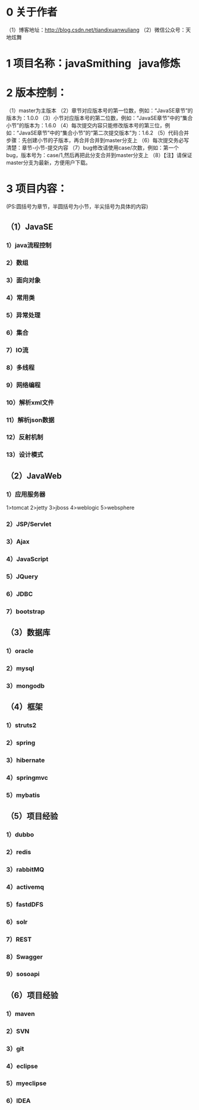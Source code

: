 # 0 关于作者
（1）博客地址：http://blog.csdn.net/tiandixuanwuliang
（2）微信公众号：天地炫舞


# 1 项目名称：javaSmithing   java修炼


# 2 版本控制：
（1）master为主版本
（2）章节对应版本号的第一位数，例如：“JavaSE章节”的版本为：1.0.0
（3）小节对应版本号的第二位数，例如：“JavaSE章节”中的“集合小节”的版本为：1.6.0
（4）每次提交内容只能修改版本号的第三位，例如：“JavaSE章节”中的“集合小节”的“第二次提交版本”为：1.6.2
（5）代码合并步骤：先创建小节的子版本，再合并合并到master分支上
（6）每次提交务必写清楚：章节-小节-提交内容
（7）bug修改请使用case/次数，例如：第一个bug，版本号为：case/1,然后再把此分支合并到master分支上
（8）【注】请保证master分支为最新，方便用户下载。


# 3 项目内容：
(PS:圆括号为章节，半圆括号为小节，半尖括号为具体的内容)

## （1）JavaSE
### 1）java流程控制
### 2）数组
### 3）面向对象
### 4）常用类
### 5）异常处理
### 6）集合
### 7）IO流
### 8）多线程
### 9）网络编程
### 10）解析xml文件
### 11）解析json数据
### 12）反射机制
### 13）设计模式

## （2）JavaWeb
### 1）应用服务器
1>tomcat
2>jetty
3>jboss
4>weblogic
5>websphere
### 2）JSP/Servlet
### 3）Ajax
### 4）JavaScript
### 5）JQuery
### 6）JDBC
### 7）bootstrap

## （3）数据库
### 1）oracle
### 2）mysql
### 3）mongodb

## （4）框架
### 1）struts2
### 2）spring
### 3）hibernate
### 4）springmvc
### 5）mybatis

## （5）项目经验
### 1）dubbo
### 2）redis
### 3）rabbitMQ
### 4）activemq
### 5）fastdDFS
### 6）solr
### 7）REST
### 8）Swagger
### 9）sosoapi

## （6）项目经验
### 1）maven
### 2）SVN
### 3）git
### 4）eclipse
### 5）myeclipse
### 6）IDEA

